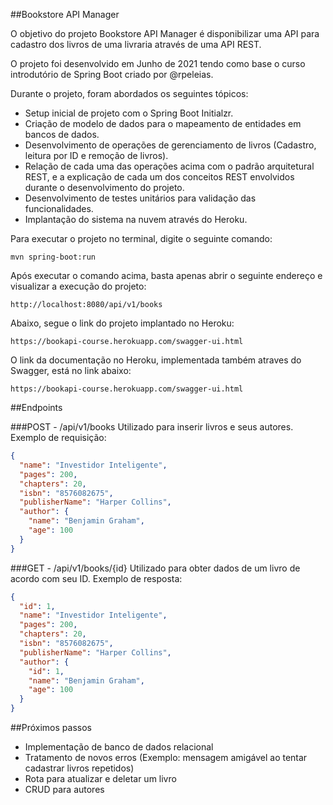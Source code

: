 ##Bookstore API Manager

O objetivo do projeto Bookstore API Manager é disponibilizar uma API para cadastro dos livros de uma livraria através de uma API REST.

O projeto foi desenvolvido em Junho de 2021 tendo como base o curso introdutório de Spring Boot criado por @rpeleias.

Durante o projeto, foram abordados os seguintes tópicos:

* Setup inicial de projeto com o Spring Boot Initialzr.
* Criação de modelo de dados para o mapeamento de entidades em bancos de dados.
* Desenvolvimento de operações de gerenciamento de livros (Cadastro, leitura por ID e remoção de livros).
* Relação de cada uma das operações acima com o padrão arquitetural REST, e a explicação de cada um dos conceitos REST envolvidos durante o desenvolvimento do projeto.
* Desenvolvimento de testes unitários para validação das funcionalidades.
* Implantação do sistema na nuvem através do Heroku.

Para executar o projeto no terminal, digite o seguinte comando:

```shell script
mvn spring-boot:run 
```

Após executar o comando acima, basta apenas abrir o seguinte endereço e visualizar a execução do projeto:

```
http://localhost:8080/api/v1/books
```

Abaixo, segue o link do projeto implantado no Heroku:

```
https://bookapi-course.herokuapp.com/swagger-ui.html
```

O link da documentação no Heroku, implementada também atraves do Swagger, está no link abaixo:

```
https://bookapi-course.herokuapp.com/swagger-ui.html
```

##Endpoints

###POST - /api/v1/books
Utilizado para inserir livros e seus autores. Exemplo de requisição:
```json
{
  "name": "Investidor Inteligente",
  "pages": 200,
  "chapters": 20,
  "isbn": "8576082675",
  "publisherName": "Harper Collins",
  "author": {
    "name": "Benjamin Graham",
    "age": 100
  }
}
```

###GET - /api/v1/books/{id}
Utilizado para obter dados de um livro de acordo com seu ID. Exemplo de resposta:
```json
{
  "id": 1,
  "name": "Investidor Inteligente",
  "pages": 200,
  "chapters": 20,
  "isbn": "8576082675",
  "publisherName": "Harper Collins",
  "author": {
    "id": 1,
    "name": "Benjamin Graham",
    "age": 100
  }
}
```

##Próximos passos
* Implementação de banco de dados relacional
* Tratamento de novos erros (Exemplo: mensagem amigável ao tentar cadastrar livros repetidos)
* Rota para atualizar e deletar um livro
* CRUD para autores